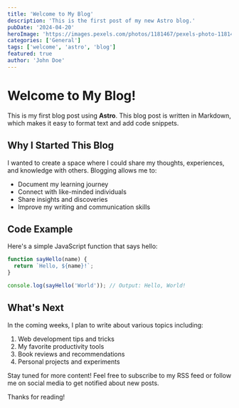 ```yaml
---
title: 'Welcome to My Blog'
description: 'This is the first post of my new Astro blog.'
pubDate: '2024-04-20'
heroImage: 'https://images.pexels.com/photos/1181467/pexels-photo-1181467.jpeg?auto=compress&cs=tinysrgb&w=1260&h=750&dpr=2'
categories: ['General']
tags: ['welcome', 'astro', 'blog']
featured: true
author: 'John Doe'
---
```


# Welcome to My Blog!

This is my first blog post using **Astro**. This blog post is written in Markdown, which makes it easy to format text and add code snippets.

## Why I Started This Blog

I wanted to create a space where I could share my thoughts, experiences, and knowledge with others. Blogging allows me to:

- Document my learning journey
- Connect with like-minded individuals
- Share insights and discoveries
- Improve my writing and communication skills

## Code Example

Here's a simple JavaScript function that says hello:

```javascript
function sayHello(name) {
  return `Hello, ${name}!`;
}

console.log(sayHello('World')); // Output: Hello, World!
```

## What's Next

In the coming weeks, I plan to write about various topics including:

1. Web development tips and tricks
2. My favorite productivity tools
3. Book reviews and recommendations
4. Personal projects and experiments

Stay tuned for more content! Feel free to subscribe to my RSS feed or follow me on social media to get notified about new posts.

Thanks for reading!